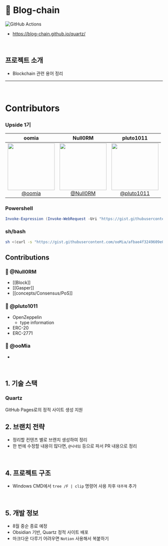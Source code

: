 # 📖 Blog-chain

![GitHub Actions](https://img.shields.io/badge/GitHub%20Actions-2088FF?logo=githubactions&logoColor=white)

- https://blog-chain.github.io/quartz/

<br>

## 프로젝트 소개

- Blockchain 관련 용어 정리

---

<br>

# Contributors

### Upside 1기

|oomia|Null0RM|pluto1011|
| :-: | :-: | :-: |
| [<img src="https://avatars.githubusercontent.com/u/96914905" height=150 width=150> <br/> @oomia](https://github.com/oomia)| [<img src="https://avatars.githubusercontent.com/u/121216208" height=150 width=150> <br/> @Null0RM](https://github.com/Null0RM) | [<img src="https://avatars.githubusercontent.com/u/138684634" height=150 width=150> <br/> @pluto1011](https://github.com/pluto1011) |

### Powershell

```powershell
Invoke-Expression (Invoke-WebRequest -Uri "https://gist.githubusercontent.com/ooMia/d44748600e94b0366ec65398125b9c45/raw/1b19a22a19bb1c4c308d634757d435875d46c331/get_github_avatar.ps1").Content
```

### sh/bash

```bash
sh <(curl -s "https://gist.githubusercontent.com/ooMia/afbae4f3249609e0bf17e4b6c7baa696/raw/ada8812c56d056dc15f71fc6973bdf501ea0a6f0/get_github_avatar.sh")
```

## Contributions

### 🦝 @Null0RM

- [[Block]]
- [[Gasper]]
- [[concepts/Consensus/PoS]]

### 🌼 @pluto1011

- OpenZeppelin
  - type information
- ERC-20
- ERC-2771

### 🐝 @ooMia

-

<br>

## 1. 기술 스택

### Quartz

GitHub Pages로의 정적 사이트 생성 지원

## 2. 브랜치 전략

- 정리할 컨텐츠 별로 브랜치 생성하여 정리
- 한 번에 수정할 내용이 많다면, `@닉네임` 등으로 파서 PR 내용으로 정리

<br>

## 4. 프로젝트 구조

- Windows CMD에서 `tree /F | clip` 명령어 사용
  차후 `대주제` 추가

<br>

## 5. 개발 정보

- 8월 중순 종료 예정
- Obsidian 기반, Quartz 정적 사이트 배포
- 마크다운 다루기 어려우면 `Notion` 사용해서 복붙하기
